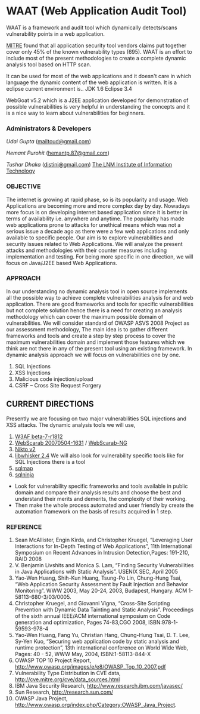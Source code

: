 # WAAT (Web Application Audit Tool) #


WAAT is a framework and audit tool which dynamically detects/scans vulnerability points in a web application.

[MITRE](http://www.mitre.org) found that all application security tool vendors claims put together cover only 45% of the known vulnerability types (695).
WAAT is an effort to include most of the present methodologies to create a complete dynamic analysis tool based on HTTP scan.

It can be used for most of the web applications and it doesn't care in which language the dynamic content of the web application is written. It is a eclipse current environment is..
JDK 1.6
Eclipse 3.4

WebGoat v5.2 which is a J2EE application developed for demonstration of possible vulnerabilities is very helpful in understanding the concepts and it is a nice way to learn about vulnerabilities for beginners.


### Administrators & Developers ###
_Udai Gupta_ (mailtoud@gmail.com)

_Hemant Purohit_ (hemantp.87@gmail.com)

_Tushar Dhaka_ (distini@gmail.com)
[The LNM Institute of Information Technology](http://lnmiit.ac.in)
### OBJECTIVE ###

The internet is growing at rapid phase, so is its popularity and usage. Web Applications are becoming more and more complex day by day. Nowadays more focus is on developing internet based application since it is better in terms of availability i.e. anywhere and anytime. The popularity has made web applications prone to attacks for unethical means which was not a serious issue a decade ago as there were a few web applications and only available to specific people. Our aim is to explore vulnerabilities and security issues related to Web Applications. We will analyze the present attacks and methodologies with their counter measures including implementation and testing. For being more specific in one direction, we will focus on Java/J2EE based Web Applications.


### APPROACH ###

In our understanding no dynamic analysis tool in open source implements all the possible way to achieve complete vulnerabilities analysis for and web application. There are good frameworks and tools for specific vulnerabilities but not complete solution hence there is a need for creating an analysis methodology which can cover the maximum possible domain of vulnerabilities. We will consider standard of OWASP ASVS 2008 Project as our assessment methodology, The main idea is to gather different frameworks and tools and create a step by step process to cover the maximum vulnerabilities domain and implement those features which we think are not there in any of the present tool using an existing framework.
In dynamic analysis approach we will focus on vulnerabilities one by one.
  1. SQL Injections
  1. XSS Injections
  1. Malicious code injection/upload
  1. CSRF – Cross Site Request Forgery

## CURRENT DIRECTIONS ##
Presently we are focusing on two major vulnerabilities SQL injections and XSS attacks.
The dynamic analysis tools we will use,
  1. [W3AF beta-7-r1812](http://w3af.sourceforge.net/)
  1. [WebScarab 20070504-1631](http://www.owasp.org/index.php/Category:OWASP_WebScarab_Project) / [WebScarab-NG](http://www.owasp.org/index.php/Category:OWASP_WebScarab_NG_Project)
  1. [Nikto v2](http://www.cirt.net/nikto2)
  1. [libwhisker 2.4](http://www.wiretrip.net/rfp/)
We will also look for vulnerability specific tools like for SQL Injections there is a tool
  1. [sqlmap](http://sqlmap.sourceforge.net/)
  1. [sqlninja](http://sqlninja.sourceforge.net/)

  * Look for vulnerability specific frameworks and tools available in public domain and compare their analysis results and choose the best and understand their merits and demerits, the complexity of their working.
  * Then make the whole process automated and user friendly by create the automation framework on the basis of results acquired in 1 step.



### REFERENCE ###

  1. Sean McAllister, Engin Kirda, and Christopher Kruegel, “Leveraging User Interactions for In-Depth Testing of Web Applications”, 11th International Symposium on Recent Advances in Intrusion Detection,Pages: 191-210, RAID 2008
  1. V. Benjamin Livshits and Monica S. Lam, “Finding Security Vulnerabilities in Java Applications with Static Analysis”. USENIX SEC, April 2005
  1. Yao-Wen Huang, Shih-Kun Huang, Tsung-Po Lin, Chung-Hung Tsai, “Web Application Security Assessment by Fault Injection and Behavior Monitoring”. WWW 2003, May 20-24, 2003, Budapest, Hungary. ACM 1-58113-680-3/03/0005.
  1. Christopher Kruegel, and Giovanni Vigna, “Cross-Site Scripting Prevention with Dynamic Data Tainting and Static Analysis”. Proceedings of the sixth annual IEEE/ACM international symposium on Code generation and optimization, Pages 74-83,CGO 2008, ISBN:978-1-59593-978-4
  1. Yao-Wen Huang, Fang Yu, Christian Hang, Chung-Hung Tsai, D. T. Lee, Sy-Yen Kuo, “Securing web application code by static analysis and runtime protection”, 13th international conference on World Wide Web, Pages: 40 - 52, WWW May, 2004, ISBN:1-58113-844-X
  1. OWASP TOP 10 Project Report, http://www.owasp.org/images/e/e8/OWASP_Top_10_2007.pdf
  1. Vulnerability Type Distribution in CVE data, http://cve.mitre.org/cve/data_sources.html
  1. IBM Java Security Research, http://www.research.ibm.com/javasec/
  1. Sun Research, http://research.sun.com/
  1. OWASP Java Project, http://www.owasp.org/index.php/Category:OWASP_Java_Project.
